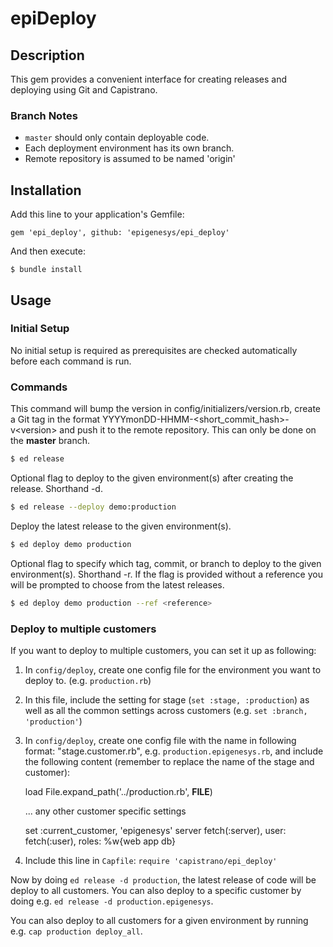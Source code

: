 # epiDeploy

## Description

This gem provides a convenient interface for creating releases and deploying using Git and Capistrano. 

### Branch Notes

* `master` should only contain deployable code.
* Each deployment environment has its own branch.
* Remote repository is assumed to be named 'origin'

## Installation

Add this line to your application's Gemfile:

    gem 'epi_deploy', github: 'epigenesys/epi_deploy'

And then execute:

    $ bundle install


## Usage

### Initial Setup
No initial setup is required as prerequisites are checked automatically before each command is run.

### Commands

This command will bump the version in config/initializers/version.rb, create a Git tag in the format YYYYmonDD-HHMM-&lt;short_commit_hash&gt;-v&lt;version&gt; and push it to the remote repository. This can only be done on the **master** branch.

```bash
$ ed release
```

Optional flag to deploy to the given environment(s) after creating the release. Shorthand -d.

```bash
$ ed release --deploy demo:production
```

Deploy the latest release to the given environment(s).

```bash
$ ed deploy demo production
```

Optional flag to specify which tag, commit, or branch to deploy to the given environment(s). Shorthand -r. If the flag is provided without a reference you will be prompted to choose from the latest releases.

```bash
$ ed deploy demo production --ref <reference>
```

### Deploy to multiple customers

If you want to deploy to multiple customers, you can set it up as following:

  1. In `config/deploy`, create one config file for the environment you want to deploy to. (e.g. `production.rb`)
  2. In this file, include the setting for stage (`set :stage, :production`) as well as all the common settings across customers (e.g. `set :branch, 'production'`)
  3. In `config/deploy`, create one config file with the name in following format: "stage.customer.rb", e.g. `production.epigenesys.rb`, and include the following content (remember to replace the name of the stage and customer):
    
        load File.expand_path('../production.rb', __FILE__)
        
        ... any other customer specific settings
        
        set :current_customer, 'epigenesys'
        server fetch(:server), user: fetch(:user), roles: %w{web app db}

  4. Include this line in `Capfile`: `require 'capistrano/epi_deploy'`
  
Now by doing `ed release -d production`, the latest release of code will be deploy to all customers. You can also deploy to a specific customer by doing e.g. `ed release -d production.epigenesys`.

You can also deploy to all customers for a given environment by running e.g. `cap production deploy_all`.
